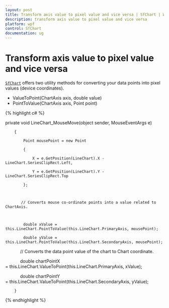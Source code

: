 ```yaml
---
layout: post
title: Transform axis value to pixel value and vice versa | SfChart | Winrt | Syncfusion®
description: transform axis value to pixel value and vice versa
platform: wpf
control: SfChart
documentation: ug
---
```


# Transform axis value to pixel value and vice versa

[`SfChart`](https://help.syncfusion.com/cr/uwp/Syncfusion.UI.Xaml.Charts.SfChart.html) offers two utility methods for converting your data points into pixel values (device coordinates).

* ValueToPoint(ChartAxis axis, double value)
* PointToValue(ChartAxis axis, Point point)


{% highlight c# %}


private void LineChart_MouseMove(object sender, MouseEventArgs e)

        {

            Point mousePoint = new Point

            {

                X = e.GetPosition(LineChart).X - LineChart.SeriesClipRect.Left,

                Y = e.GetPosition(LineChart).Y - LineChart.SeriesClipRect.Top

            };



           // Converts mouse co-ordinate points into a value related to ChartAxis.



            double xValue = this.LineChart.PointToValue(this.LineChart.PrimaryAxis, mousePoint);

            double yValue = this.LineChart.PointToValue(this.LineChart.SecondaryAxis, mousePoint);





            // Converts the data point value of the chart to Chart coordinate.

            double chartPointX = this.LineChart.ValueToPoint(this.LineChart.PrimaryAxis, xValue);

            double chartPointY = this.LineChart.ValueToPoint(this.LineChart.SecondaryAxis, yValue);



        }

		
{% endhighlight %}


